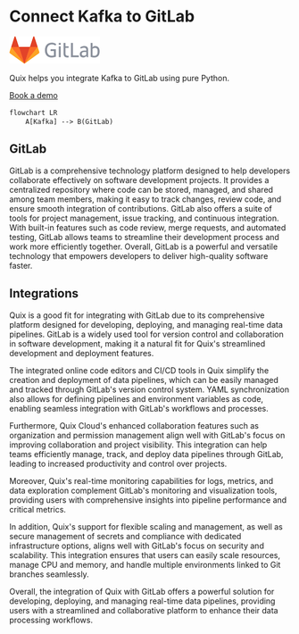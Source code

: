 # Connect Kafka to GitLab

![](./images/logo_1.jpg)

Quix helps you integrate Kafka to GitLab using pure Python.

<div>
<a class="md-button md-button--primary" href="https://share.hsforms.com/1iW0TmZzKQMChk0lxd_tGiw4yjw2?__hstc=175542013.2303933fbd746c0ac86d9ccbe9bc9100.1728383268831.1729603416735.1729620918855.31&__hssc=175542013.1.1729620918855&__hsfp=2132701734" target="_blank" style="margin-right:.5rem;">Book a demo</a>
<br/>
</div>

```mermaid
flowchart LR
    A[Kafka] --> B(GitLab)
```

## GitLab

GitLab is a comprehensive technology platform designed to help developers collaborate effectively on software development projects. It provides a centralized repository where code can be stored, managed, and shared among team members, making it easy to track changes, review code, and ensure smooth integration of contributions. GitLab also offers a suite of tools for project management, issue tracking, and continuous integration. With built-in features such as code review, merge requests, and automated testing, GitLab allows teams to streamline their development process and work more efficiently together. Overall, GitLab is a powerful and versatile technology that empowers developers to deliver high-quality software faster.

## Integrations

Quix is a good fit for integrating with GitLab due to its comprehensive platform designed for developing, deploying, and managing real-time data pipelines. GitLab is a widely used tool for version control and collaboration in software development, making it a natural fit for Quix's streamlined development and deployment features.

The integrated online code editors and CI/CD tools in Quix simplify the creation and deployment of data pipelines, which can be easily managed and tracked through GitLab's version control system. YAML synchronization also allows for defining pipelines and environment variables as code, enabling seamless integration with GitLab's workflows and processes.

Furthermore, Quix Cloud's enhanced collaboration features such as organization and permission management align well with GitLab's focus on improving collaboration and project visibility. This integration can help teams efficiently manage, track, and deploy data pipelines through GitLab, leading to increased productivity and control over projects.

Moreover, Quix's real-time monitoring capabilities for logs, metrics, and data exploration complement GitLab's monitoring and visualization tools, providing users with comprehensive insights into pipeline performance and critical metrics.

In addition, Quix's support for flexible scaling and management, as well as secure management of secrets and compliance with dedicated infrastructure options, aligns well with GitLab's focus on security and scalability. This integration ensures that users can easily scale resources, manage CPU and memory, and handle multiple environments linked to Git branches seamlessly.

Overall, the integration of Quix with GitLab offers a powerful solution for developing, deploying, and managing real-time data pipelines, providing users with a streamlined and collaborative platform to enhance their data processing workflows.

